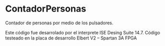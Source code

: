 # ContadorPersonas
Contador de personas por medio de los pulsadores.

Este código fue desarrolado por el interprete ISE Desing Suite 14.7.
Código testeado en la placa de desarrollo Elbert V2 – Spartan 3A FPGA
